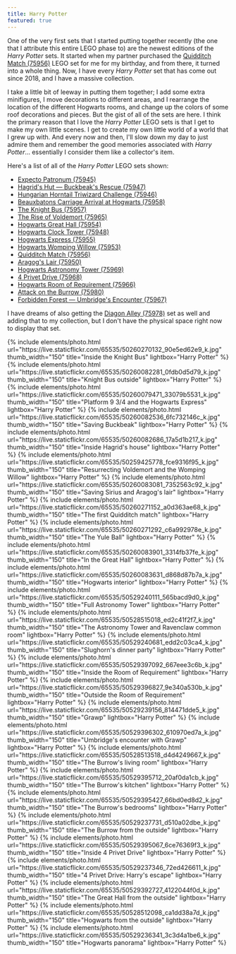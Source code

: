 ```yaml
---
title: Harry Potter
featured: true
---
```


One of the very first sets that I started putting together recently (the one that I attribute this entire LEGO phase to) are the newest editions of the _Harry Potter_ sets. It started when my partner purchased the [Quidditch Match (75956)](https://www.lego.com/en-us/product/quidditch-match-75956) LEGO set for me for my birthday, and from there, it turned into a whole thing. Now, I have every _Harry Potter_ set that has come out since 2018, and I have a massive collection.

I take a little bit of leeway in putting them together; I add some extra minifigures, I move decorations to different areas, and I rearrange the location of the different Hogwarts rooms, and change up the colors of some roof decorations and pieces. But the gist of all of the sets are here. I think the primary reason that I love the _Harry Potter_ LEGO sets is that I get to make my own little scenes. I get to create my own little world of a world that I grew up with. And every now and then, I'll slow down my day to just admire them and remember the good memories associated with _Harry Potter_... essentially I consider them like a collector's item.

Here's a list of all of the _Harry Potter_ LEGO sets shown:

* [Expecto Patronum (75945)](https://www.lego.com/en-us/product/expecto-patronum-75945)
* [Hagrid's Hut — Buckbeak's Rescue (75947)](https://www.lego.com/en-us/product/hagrid-s-hut-buckbeak-s-rescue-75947)
* [Hungarian Horntail Triwizard Challenge (75946)](https://www.lego.com/en-us/product/hungarian-horntail-triwizard-challenge-75946)
* [Beauxbatons Carriage Arrival at Hogwarts (75958)](https://www.lego.com/en-us/product/beauxbatons-carriage-arrival-at-hogwarts-75958)
* [The Knight Bus (75957)](https://www.lego.com/en-us/product/the-knight-bus-75957)
* [The Rise of Voldemort (75965)](https://www.lego.com/en-us/product/the-rise-of-voldemort-75965)
* [Hogwarts Great Hall (75954)](https://www.lego.com/en-us/product/hogwarts-great-hall-75954)
* [Hogwarts Clock Tower (75948)](https://www.lego.com/en-us/product/hogwarts-clock-tower-75948)
* [Hogwarts Express (75955)](https://www.lego.com/en-us/product/hogwarts-express-75955)
* [Hogwarts Womping Willow (75953)](https://www.lego.com/en-us/product/hogwarts-whomping-willow-75953)
* [Quidditch Match (75956)](https://www.lego.com/en-us/product/quidditch-match-75956)
* [Aragog's Lair (75950)](https://www.lego.com/en-us/product/aragog-s-lair-75950)
* [Hogwarts Astronomy Tower (75969)](https://www.lego.com/en-us/product/hogwarts-astronomy-tower-75969)
* [4 Privet Drive (75968)](https://www.lego.com/en-us/product/4-privet-drive-75968)
* [Hogwarts Room of Requirement (75966)](https://www.lego.com/en-us/product/hogwarts-room-of-requirement-75966)
* [Attack on the Burrow (75980)](https://www.lego.com/en-us/product/attack-on-the-burrow-75980)
* [Forbidden Forest — Umbridge's Encounter (75967)](https://www.lego.com/en-us/product/forbidden-forest-umbridge-s-encounter-75967)

I have dreams of also getting the [Diagon Alley (75978)](https://www.lego.com/en-us/product/diagon-alley-75978) set as well and adding that to my collection, but I don't have the physical space right now to display that set.

<div class="text-center">
  {% include elements/photo.html
      url="https://live.staticflickr.com/65535/50260270132_90e5ed62e9_k.jpg"
      thumb_width="150" title="Inside the Knight Bus" lightbox="Harry Potter"
  %}
  {% include elements/photo.html
      url="https://live.staticflickr.com/65535/50260082281_0fdb0d5d79_k.jpg"
      thumb_width="150" title="Knight Bus outside" lightbox="Harry Potter"
  %}
  {% include elements/photo.html
      url="https://live.staticflickr.com/65535/50260079471_33079b5531_k.jpg"
      thumb_width="150" title="Platform 9 3/4 and the Hogwarts Express" lightbox="Harry Potter"
  %}
  {% include elements/photo.html
      url="https://live.staticflickr.com/65535/50260082536_6fc732146c_k.jpg"
      thumb_width="150" title="Saving Buckbeak" lightbox="Harry Potter"
  %}
  {% include elements/photo.html
      url="https://live.staticflickr.com/65535/50260082686_17a5d1b217_k.jpg"
      thumb_width="150" title="Inside Hagrid's house" lightbox="Harry Potter"
  %}
  {% include elements/photo.html
      url="https://live.staticflickr.com/65535/50259425778_fce9316f95_k.jpg"
      thumb_width="150" title="Resurrecting Voldemort and the Womping Willow" lightbox="Harry Potter"
  %}
  {% include elements/photo.html
      url="https://live.staticflickr.com/65535/50260083081_7352563c92_k.jpg"
      thumb_width="150" title="Saving Sirius and Aragog's lair" lightbox="Harry Potter"
  %}
  {% include elements/photo.html
      url="https://live.staticflickr.com/65535/50260271152_a0d363ae68_k.jpg"
      thumb_width="150" title="The first Quidditch match" lightbox="Harry Potter"
  %}
  {% include elements/photo.html
      url="https://live.staticflickr.com/65535/50260271292_c6a992978e_k.jpg"
      thumb_width="150" title="The Yule Ball" lightbox="Harry Potter"
  %}
  {% include elements/photo.html
      url="https://live.staticflickr.com/65535/50260083901_3314fb37fe_k.jpg"
      thumb_width="150" title="In the Great Hall" lightbox="Harry Potter"
  %}
  {% include elements/photo.html
      url="https://live.staticflickr.com/65535/50260083631_d868d87b7a_k.jpg"
      thumb_width="150" title="Hogwarts interior" lightbox="Harry Potter"
  %}
  {% include elements/photo.html
      url="https://live.staticflickr.com/65535/50529240111_565bacd9d0_k.jpg"
      thumb_width="150" title="Full Astronomy Tower" lightbox="Harry Potter"
  %}
  {% include elements/photo.html
      url="https://live.staticflickr.com/65535/50528515018_ed2c41f2f7_k.jpg"
      thumb_width="150" title="The Astronomy Tower and Ravenclaw common room" lightbox="Harry Potter"
  %}
  {% include elements/photo.html
      url="https://live.staticflickr.com/65535/50529240681_edd2c03ca4_k.jpg"
      thumb_width="150" title="Slughorn's dinner party" lightbox="Harry Potter"
  %}
  {% include elements/photo.html
      url="https://live.staticflickr.com/65535/50529397092_667eee3c6b_k.jpg"
      thumb_width="150" title="Inside the Room of Requirement" lightbox="Harry Potter"
  %}
  {% include elements/photo.html
      url="https://live.staticflickr.com/65535/50529396827_9e340a530b_k.jpg"
      thumb_width="150" title="Outside the Room of Requirement" lightbox="Harry Potter"
  %}
  {% include elements/photo.html
      url="https://live.staticflickr.com/65535/50529239156_814471dde5_k.jpg"
      thumb_width="150" title="Grawp" lightbox="Harry Potter"
  %}
  {% include elements/photo.html
      url="https://live.staticflickr.com/65535/50529396302_610970ed7a_k.jpg"
      thumb_width="150" title="Umbridge's encounter with Grawp" lightbox="Harry Potter"
  %}
  {% include elements/photo.html
      url="https://live.staticflickr.com/65535/50528513518_d4d4249667_k.jpg"
      thumb_width="150" title="The Burrow's living room" lightbox="Harry Potter"
  %}
  {% include elements/photo.html
      url="https://live.staticflickr.com/65535/50529395712_20af0da1cb_k.jpg"
      thumb_width="150" title="The Burrow's kitchen" lightbox="Harry Potter"
  %}
  {% include elements/photo.html
      url="https://live.staticflickr.com/65535/50529395427_66bd0ed8d2_k.jpg"
      thumb_width="150" title="The Burrow's bedrooms" lightbox="Harry Potter"
  %}
  {% include elements/photo.html
      url="https://live.staticflickr.com/65535/50529237731_d510a02dbe_k.jpg"
      thumb_width="150" title="The Burrow from the outside" lightbox="Harry Potter"
  %}
  {% include elements/photo.html
      url="https://live.staticflickr.com/65535/50529395067_6ce76369f3_k.jpg"
      thumb_width="150" title="Inside 4 Privet Drive" lightbox="Harry Potter"
  %}
  {% include elements/photo.html
      url="https://live.staticflickr.com/65535/50529237346_72ed426611_k.jpg"
      thumb_width="150" title="4 Privet Drive: Harry's escape" lightbox="Harry Potter"
  %}
  {% include elements/photo.html
      url="https://live.staticflickr.com/65535/50529392727_4122044f0d_k.jpg"
      thumb_width="150" title="The Great Hall from the outside" lightbox="Harry Potter"
  %}
  {% include elements/photo.html
      url="https://live.staticflickr.com/65535/50528512098_ca1dd38a7d_k.jpg"
      thumb_width="150" title="Hogwarts from the outside" lightbox="Harry Potter"
  %}
  {% include elements/photo.html
      url="https://live.staticflickr.com/65535/50529236341_3c3d4a1be6_k.jpg"
      thumb_width="150" title="Hogwarts panorama" lightbox="Harry Potter"
  %}
</div>
